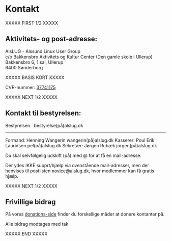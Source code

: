# Kontakt #

XXXXX FIRST 1/2 XXXXX

## Aktivitets- og post-adresse: ##

AlsLUG - Alssund Linux User Group\
c/o Bakkensbro Aktivitets og Kultur Center (Den gamle skole i Ullerup)\
Bakkensbro 6, 1.sal, Ullerup\
6400 Sønderborg

XXXXX BASIS KORT XXXXX

CVR-nummer: [37741175](https://datacvr.virk.dk/data/visenhed?enhedstype=virksomhed&id=37741175&soeg=alslug&type=Alle)

XXXXX NEXT 1/2 XXXXX

## Kontakt til bestyrelsen: ##

Bestyrelsen	&nbsp;                bestyrelse(på)alslug.dk
----------- --------------------- ---------------------
Formand:	  Henning Wangerin	    wangerin(på)alslug.dk
Kasserer:	  Poul Erik Lauridsen	  pel(på)alslug.dk
Sekretær:	  Jørgen Rubæk		      jorgen(på)alslug.dk

Du skal selvfølgelig udskift (på) med @ for at få en mail-adresse.

Der ydes IKKE supprt/hjælp via ovenstående mail-adresser, men der henvises til postlisten novice@alslug.dk, hvor medlemmer kan få gratis hjælp.

XXXXX NEXT 1/2 XXXXX

## Frivillige bidrag ##
På vores [donations-side](/oekonomi/donationer.html) finder du forskellige måder at donere kontanter på.

Alle bidrag modtages med tak

XXXXX END XXXXX
